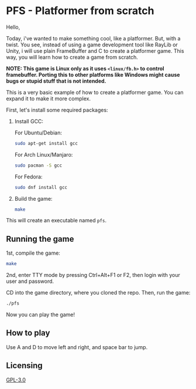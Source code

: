 # PFS - Platformer from scratch

Hello,

Today, i've wanted to make something cool, like a platformer. But, with a twist. You see, instead of using a game development tool like RayLib or Unity, i will use plain FrameBuffer and C to create a platformer game. This way, you will learn how to create a game from scratch.

**NOTE: This game is Linux only as it uses `<linux/fb.h>` to control framebuffer. Porting this to other platforms like Windows might cause bugs or stupid stuff that is not intended.**

This is a very basic example of how to create a platformer game. You can expand it to make it more complex.

First, let's install some required packages:

1. Install GCC:

   For Ubuntu/Debian:

   ```bash
   sudo apt-get install gcc
   ```

   For Arch Linux/Manjaro:

   ```bash
   sudo pacman -S gcc
   ```

   For Fedora:

   ```bash
   sudo dnf install gcc
   ```

2. Build the game:

   ```bash
   make
   ```

This will create an executable named `pfs`.

## Running the game

1st, compile the game:

   ```bash
   make
   ```

2nd, enter TTY mode  by pressing Ctrl+Alt+F1 or F2, then login with your user and password.

CD into the game directory, where you cloned the repo.
Then, run the game:

   ```bash
  ./pfs
   ```

   Now you can play the game!

## How to play

Use A and D to move left and right, and space bar to jump.

## Licensing

[GPL-3.0](LICENSE)
